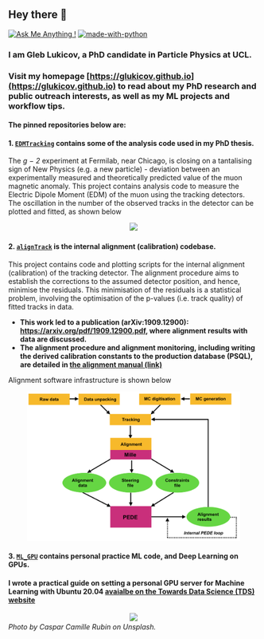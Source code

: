 ## Hey there 👋 

[![Ask Me Anything !](https://img.shields.io/badge/Ask%20me-anything-1abc9c.svg)](https://glukicov.github.io)
[![made-with-python](https://img.shields.io/badge/Made%20with-Python-1f425f.svg)](https://glukicov.github.io)

### I am Gleb Lukicov, a PhD candidate in Particle Physics at UCL. 

### Visit my homepage [https://glukicov.github.io](https://glukicov.github.io) to read about my PhD research and public outreach interests, as well as my ML projects and workflow tips.

#### The pinned repositories below are:
#### 1. [`EDMTracking`](https://github.com/glukicov/EDMTracking) contains some of the analysis code used in my PhD thesis. 
The <i>g − 2</i> experiment at Fermilab, near Chicago, is closing on a tantalising sign of New Physics (e.g. a new particle) - deviation between an experimentally measured and theoretically predicted value of the muon magnetic anomaly. This project contains analysis code to measure the Electric Dipole Moment (EDM) of the muon using the tracking detectors. The oscillation in the number of the observed tracks in the detector can be plotted and fitted, as shown below 

<div style="text-align:center"><img src="https://github.com/glukicov/EDMTracking/blob/master/docs/edm.gif" height="250" /></div>

#### 2. [`alignTrack`](https://github.com/glukicov/alignTrack) is the internal alignment (calibration) codebase.
This project contains code and plotting scripts for the internal alignment (calibration) of the tracking detector. The alignment procedure aims to establish the corrections to the assumed detector position, and hence, minimise the residuals. This minimisation of the residuals is a statistical problem, involving the optimisation of the p-values (i.e. track quality) of fitted tracks in data. 
* **This work led to a publication (arXiv:1909.12900): <a href=https://arxiv.org/pdf/1909.12900.pdf target="_blank"> https://arxiv.org/pdf/1909.12900.pdf</a>, where alignment results with data are discussed.**
* **The alignment procedure and alignment monitoring, including writing the derived calibration constants to the production database (PSQL), are detailed in [the alignment manual (link)](http://gm2-docdb.fnal.gov/cgi-bin/RetrieveFile?docid=9857&filename=manual.pdf&version=16)**

Alignment software infrastructure is shown below 

<div style="text-align:center"><img src="https://github.com/glukicov/alignTrack/blob/master/mpIIDESY/align_4.png" height="300" /></div>

#### 3. [`ML_GPU`](https://github.com/glukicov/ML_GPU) contains personal practice ML code, and Deep Learning on GPUs.
#### I wrote a practical guide on setting a personal GPU server for Machine Learning with Ubuntu 20.04 <a href=https://towardsdatascience.com/set-up-of-a-personal-gpu-server-for-machine-learning-with-ubuntu-20-04-100e787105ad target="_blank"> avaialbe on the Towards Data Science (TDS) website</a> 

<div style="text-align:center"><img src="https://github.com/glukicov/ML_GPU/blob/master/docs/gpu.jpeg" height="200" /></div>
<i>Photo by Caspar Camille Rubin on Unsplash.</i>

<!--
**glukicov/glukicov** is a ✨ _special_ ✨ repository because its `README.md` (this file) appears on your GitHub profile.

Here are some ideas to get you started:

- 🔭 I’m currently working on ...
- 🌱 I’m currently learning ...
- 👯 I’m looking to collaborate on ...
- 🤔 I’m looking for help with ...
- 💬 Ask me about ...
- 📫 How to reach me: ...
- 😄 Pronouns: ...
- ⚡ Fun fact: ...
-->

